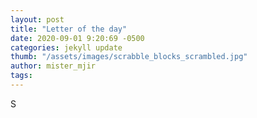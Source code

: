 ```yaml
---
layout: post
title: "Letter of the day"
date: 2020-09-01 9:20:69 -0500
categories: jekyll update
thumb: "/assets/images/scrabble_blocks_scrambled.jpg"
author: mister_mjir
tags:
---
```

S
